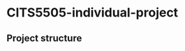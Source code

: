 # CITS5505-individual-project

## Project structure
<!-- START_DIR_STRUCTURE -->
<!-- END_DIR_STRUCTURE -->